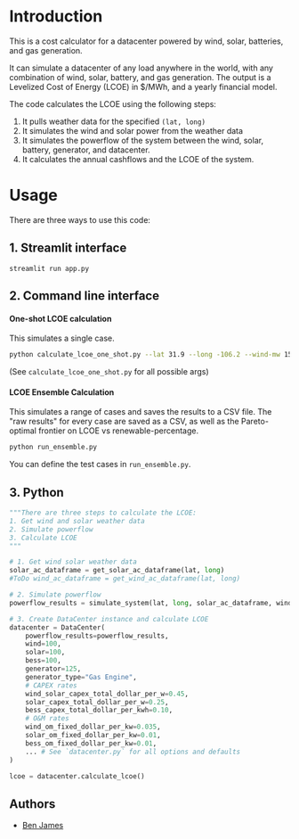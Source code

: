 # Introduction
This is a cost calculator for a datacenter powered by wind, solar, batteries, and gas generation.

It can simulate a datacenter of any load anywhere in the world, with any combination of wind, solar, battery, and gas generation. The output is a Levelized Cost of Energy (LCOE) in $/MWh, and a yearly financial model.
 
The code calculates the LCOE using the following steps:
1. It pulls weather data for the specified `(lat, long)`
2. It simulates the wind and solar power from the weather data
3. It simulates the powerflow of the system between the wind, solar, battery, generator, and datacenter.
4. It calculates the annual cashflows and the LCOE of the system.

# Usage
There are three ways to use this code:

## 1. Streamlit interface
`streamlit run app.py`


## 2. Command line interface
#### One-shot LCOE calculation
This simulates a single case.
```bash
python calculate_lcoe_one_shot.py --lat 31.9 --long -106.2 --wind-mw 150 --solar-mw 250 --bess-mw 100 --generator-mw 125 --datacenter-load-mw 100
```

(See `calculate_lcoe_one_shot.py` for all possible args)

#### LCOE Ensemble Calculation
This simulates a range of cases and saves the results to a CSV file.
The "raw results" for every case are saved as a CSV, as well as the Pareto-optimal frontier on LCOE vs renewable-percentage. 
```bash
python run_ensemble.py
```
You can define the test cases in `run_ensemble.py`.

## 3. Python
```python
"""There are three steps to calculate the LCOE:
1. Get wind and solar weather data
2. Simulate powerflow
3. Calculate LCOE
"""

# 1. Get wind solar weather data
solar_ac_dataframe = get_solar_ac_dataframe(lat, long)
#ToDo wind_ac_dataframe = get_wind_ac_dataframe(lat, long)

# 2. Simulate powerflow
powerflow_results = simulate_system(lat, long, solar_ac_dataframe, wind_ac_dataframe ...)

# 3. Create DataCenter instance and calculate LCOE
datacenter = DataCenter(
    powerflow_results=powerflow_results,
    wind=100,
    solar=100, 
    bess=100, 
    generator=125, 
    generator_type="Gas Engine",
    # CAPEX rates
    wind_solar_capex_total_dollar_per_w=0.45,
    solar_capex_total_dollar_per_w=0.25,
    bess_capex_total_dollar_per_kwh=0.10,
    # O&M rates
    wind_om_fixed_dollar_per_kw=0.035,
    solar_om_fixed_dollar_per_kw=0.01,
    bess_om_fixed_dollar_per_kw=0.01,
    ... # See `datacenter.py` for all options and defaults
)

lcoe = datacenter.calculate_lcoe()
```

## Authors

* [Ben James](https://github.com/bengineer19)
